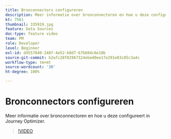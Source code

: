 ```yaml
---
title: Bronconnectors configureren
description: Meer informatie over bronconnectoren en hoe u deze configureert in Journey Optimizer.
kt: 7561
thumbnail: 335919.jpg
feature: Data Sources
doc-type: feature video
team: PM
role: Developer
level: Beginner
exl-id: dd557040-248f-4e52-b8d7-67b684c6e18b
source-git-commit: b2afc28f82967324ebed0ee17e291e83c85c3a4c
workflow-type: tm+mt
source-wordcount: '30'
ht-degree: 100%

---
```


# Bronconnectors configureren

Meer informatie over bronconnectoren en hoe u deze configureert in Journey Optimizer.

>[!VIDEO](https://video.tv.adobe.com/v/335919?quality=12&learn=on)
